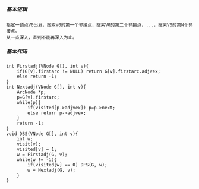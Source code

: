 ##### 基本逻辑
	指定一顶点V0出发，搜索V0的第一个邻接点，搜索V0的第二个邻接点，...，搜索V0的第N个邻接点。
	从一点深入，直到不能再深入为止。

##### 基本代码
	int Firstadj(VNode G[], int v){
		if(G[v].firstarc != NULL) return G[v].firstarc.adjvex;
		else return -1;
	}
	int Nextadj(VNode G[], int v){
		ArcNode *p;
		p=G[v].firstarc;
		while(p){
			if(visited[p->adjvex]) p=p->next;
			else return p->adjvex;
		}
		return -1;
	}
	void DBS(VNode G[], int v){
		int w;
		visit(v);
		visited[v] = 1;
		w = Firstadj(G, v);
		while(w != -1){
			if(visited[w] == 0) DFS(G, w);
			w = Nextadj(G, v);
		}
	}